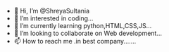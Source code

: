 - 👋 Hi, I’m @ShreyaSultania
- 👀 I’m interested in coding...
- 🌱 I’m currently learning python,HTML,CSS,JS...
- 💞️ I’m looking to collaborate on Web development...
- 📫 How to reach me .in best company.......

<!---
ShreyaSultania/ShreyaSultania is a ✨ special ✨ repository because its `README.md` (this file) appears on your GitHub profile.
You can click the Preview link to take a look at your changes.
--->
